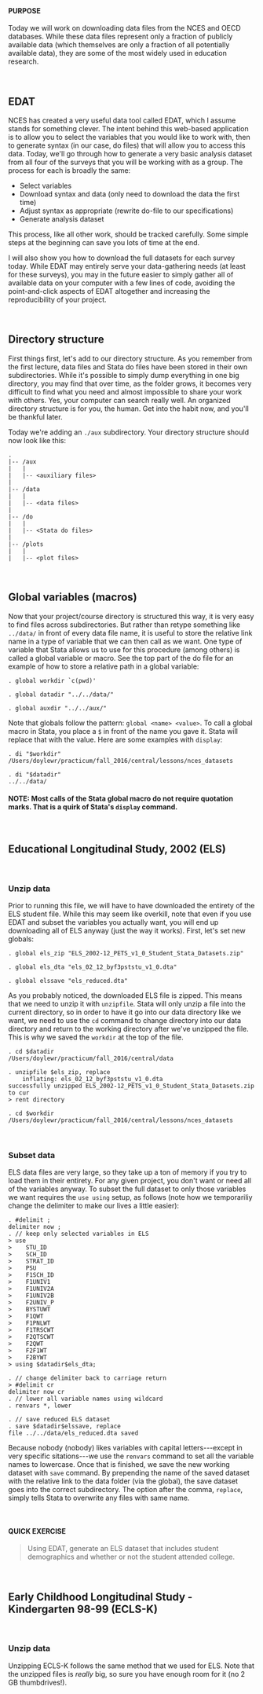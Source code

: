 <br>

#### PURPOSE

Today we will work on downloading data files from the NCES and OECD
databases. While these data files represent only a fraction of publicly
available data (which themselves are only a fraction of all potentially
available data), they are some of the most widely used in education
research.

<br>

EDAT
----

NCES has created a very useful data tool called EDAT, which I assume
stands for something clever. The intent behind this web-based
application is to allow you to select the variables that you would like
to work with, then to generate syntax (in our case, do files) that will
allow you to access this data. Today, we'll go through how to generate a
very basic analysis dataset from all four of the surveys that you will
be working with as a group. The process for each is broadly the same:

-   Select variables
-   Download syntax and data (only need to download the data the
    first time)
-   Adjust syntax as appropriate (rewrite do-file to our specifications)
-   Generate analysis dataset

This process, like all other work, should be tracked carefully. Some
simple steps at the beginning can save you lots of time at the end.

I will also show you how to download the full datasets for each survey
today. While EDAT may entirely serve your data-gathering needs (at least
for these surveys), you may in the future easier to simply gather all of
available data on your computer with a few lines of code, avoiding the
point-and-click aspects of EDAT altogether and increasing the
reproducibility of your project.

<br>

Directory structure
-------------------

First things first, let's add to our directory structure. As you
remember from the first lecture, data files and Stata do files have been
stored in their own subdirectories. While it's possible to simply dump
everything in one big directory, you may find that over time, as the
folder grows, it becomes very difficult to find what you need and almost
impossible to share your work with others. Yes, your computer can search
really well. An organized directory structure is for you, the human. Get
into the habit now, and you'll be thankful later.

Today we're adding an `./aux` subdirectory. Your directory structure
should now look like this:

    .
    |-- /aux
    |   |
    |   |-- <auxiliary files>
    |
    |-- /data
    |   |
    |   |-- <data files>
    |
    |-- /do
    |   |
    |   |-- <Stata do files>
    |
    |-- /plots
    |   |
    |   |-- <plot files>

<br>

Global variables (macros)
-------------------------

Now that your project/course directory is structured this way, it is
very easy to find files across subdirectories. But rather than retype
something like `../data/` in front of every data file name, it is useful
to store the relative link name in a type of variable that we can then
call as we want. One type of variable that Stata allows us to use for
this procedure (among others) is called a global variable or macro. See
the top part of the do file for an example of how to store a relative
path in a global variable:

    . global workdir `c(pwd)'

    . global datadir "../../data/"

    . global auxdir "../../aux/"

Note that globals follow the pattern: `global <name> <value>`. To call a
global macro in Stata, you place a `$` in front of the name you gave it.
Stata will replace that with the value. Here are some examples with
`display`:

    . di "$workdir"
    /Users/doylewr/practicum/fall_2016/central/lessons/nces_datasets

    . di "$datadir"
    ../../data/

#### NOTE: Most calls of the Stata global macro do not require quotation marks. That is a quirk of Stata's `display` command.

<br>

Educational Longitudinal Study, 2002 (ELS)
------------------------------------------

<br>

### Unzip data

Prior to running this file, we will have to have downloaded the entirety
of the ELS student file. While this may seem like overkill, note that
even if you use EDAT and subset the variables you actually want, you
will end up downloading all of ELS anyway (just the way it works).
First, let's set new globals:

    . global els_zip "ELS_2002-12_PETS_v1_0_Student_Stata_Datasets.zip"

    . global els_dta "els_02_12_byf3pststu_v1_0.dta"

    . global elssave "els_reduced.dta"

As you probably noticed, the downloaded ELS file is zipped. This means
that we need to unzip it with `unzipfile`. Stata will only unzip a file
into the current directory, so in order to have it go into our data
directory like we want, we need to use the `cd` command to change
directory into our data directory and return to the working directory
after we've unzipped the file. This is why we saved the `workdir` at the
top of the file.

    . cd $datadir
    /Users/doylewr/practicum/fall_2016/central/data

    . unzipfile $els_zip, replace
        inflating: els_02_12_byf3pststu_v1_0.dta
    successfully unzipped ELS_2002-12_PETS_v1_0_Student_Stata_Datasets.zip to cur
    > rent directory

    . cd $workdir
    /Users/doylewr/practicum/fall_2016/central/lessons/nces_datasets

<br>

### Subset data

ELS data files are very large, so they take up a ton of memory if you
try to load them in their entirety. For any given project, you don't
want or need all of the variables anyway. To subset the full dataset to
only those variables we want requires the `use using` setup, as follows
(note how we temporariliy change the delimiter to make our lives a
little easier):

    . #delimit ;
    delimiter now ;
    . // keep only selected variables in ELS
    > use 
    >    STU_ID
    >    SCH_ID
    >    STRAT_ID
    >    PSU
    >    F1SCH_ID
    >    F1UNIV1
    >    F1UNIV2A
    >    F1UNIV2B
    >    F2UNIV_P
    >    BYSTUWT
    >    F1QWT
    >    F1PNLWT
    >    F1TRSCWT
    >    F2QTSCWT
    >    F2QWT
    >    F2F1WT
    >    F2BYWT
    > using $datadir$els_dta;

    . // change delimiter back to carriage return
    > #delimit cr
    delimiter now cr
    . // lower all variable names using wildcard
    . renvars *, lower

    . // save reduced ELS dataset
    . save $datadir$elssave, replace
    file ../../data/els_reduced.dta saved

Because nobody (nobody) likes variables with capital letters---except in
very specific sitations---we use the `renvars` command to set all the
variable names to lowercase. Once that is finished, we save the new
working dataset with `save` command. By prepending the name of the saved
dataset with the relative link to the data folder (via the global), the
save dataset goes into the correct subdirectory. The option after the
comma, `replace`, simply tells Stata to overwrite any files with same
name.

<br>

#### QUICK EXERCISE

> Using EDAT, generate an ELS dataset that includes student demographics
> and whether or not the student attended college.

<br>

Early Childhood Longitudinal Study - Kindergarten 98-99 (ECLS-K)
----------------------------------------------------------------

<br>

### Unzip data

Unzipping ECLS-K follows the same method that we used for ELS. Note that
the unzipped files is *really* big, so sure you have enough room for it
(no 2 GB thumbdrives!).
